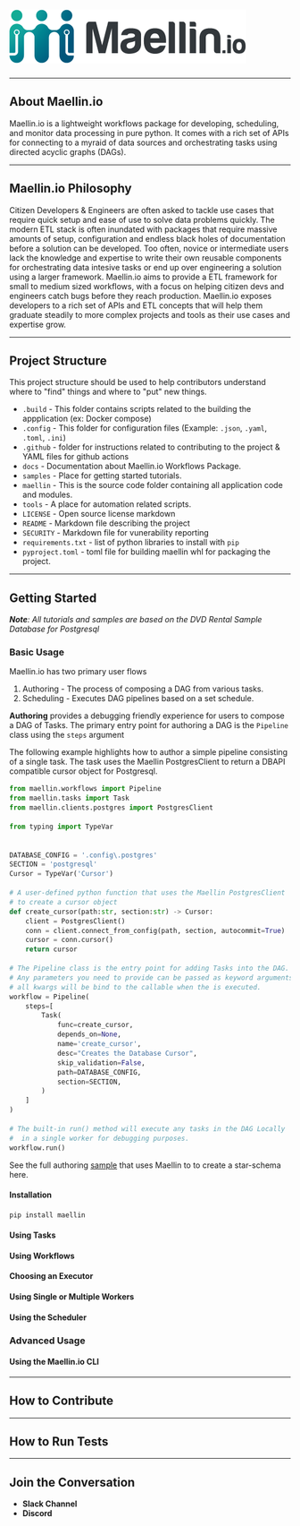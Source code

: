 # ![img](static/img/logos/logo_01.png)

---

## __About Maellin.io__
Maellin.io is a lightweight workflows package for developing, scheduling, and monitor data processing in pure python. It comes with a rich set of APIs for connecting to a myraid of data sources and orchestrating tasks using directed acyclic graphs (DAGs).

---

## __Maellin.io Philosophy__
Citizen Developers & Engineers are often asked to tackle use cases that require quick setup and ease of use to solve data problems quickly. The modern ETL stack is often inundated with packages that require massive amounts of setup, configuration and endless black holes of documentation before a solution can be developed. Too often, novice or intermediate users lack the knowledge and expertise to write their own reusable components for orchestrating data intesive tasks or end up over engineering a solution using a larger framework. Maellin.io aims to provide a ETL framework for small to medium sized workflows, with a focus on helping citizen devs and engineers catch bugs before they reach production. Maellin.io exposes developers to a rich set of APIs and ETL concepts that will help them graduate steadily to more complex projects and tools as their use cases and expertise grow. 

---
## __Project Structure__
This project structure should be used to help contributors understand where to "find" things and where to "put" new things. 
*   `.build` - This folder contains scripts related to the building the appplication (ex: Docker compose)
*   `.config` - This folder for configuration files (Example: `.json`, `.yaml`, `.toml`, `.ini`)
*   `.github` - folder for instructions related to contributing to the project & YAML files for github actions
*   `docs` - Documentation about Maellin.io Workflows Package.
*   `samples` - Place for getting started tutorials.
*   `maellin` - This is the source code folder containing all application code and modules.
*   `tools` - A place for automation related scripts.
*   `LICENSE` - Open source license markdown
*   `README` - Markdown file describing the project
*   `SECURITY` - Markdown file for vunerability reporting
*   `requirements.txt` - list of python libraries to install with `pip`
*   `pyproject.toml` - toml file for building maellin whl for packaging the project. 

---

## __Getting Started__

_**Note**: All tutorials and samples are based on the DVD Rental Sample Database for Postgresql_

### __Basic Usage__
Maellin.io has two primary user flows 
1. Authoring - The process of composing a DAG from various tasks.
2. Scheduling - Executes DAG pipelines based on a set schedule.

__Authoring__ provides a debugging friendly experience for users to compose a DAG of Tasks. The primary entry point for authoring a DAG is the `Pipeline` class using the `steps` argument

The following example highlights how to author a simple pipeline consisting of a single task. The task uses the Maellin PostgresClient to return a DBAPI compatible cursor object for Postgresql.
```python
from maellin.workflows import Pipeline
from maellin.tasks import Task
from maellin.clients.postgres import PostgresClient

from typing import TypeVar


DATABASE_CONFIG = '.config\.postgres'
SECTION = 'postgresql'
Cursor = TypeVar('Cursor')

# A user-defined python function that uses the Maellin PostgresClient
# to create a cursor object
def create_cursor(path:str, section:str) -> Cursor:
    client = PostgresClient()
    conn = client.connect_from_config(path, section, autocommit=True)
    cursor = conn.cursor()
    return cursor

# The Pipeline class is the entry point for adding Tasks into the DAG. 
# Any parameters you need to provide can be passed as keyword arguments to the task
# all kwargs will be bind to the callable when the is executed. 
workflow = Pipeline(
    steps=[
        Task(
            func=create_cursor, 
            depends_on=None, 
            name='create_cursor',
            desc="Creates the Database Cursor",
            skip_validation=False,
            path=DATABASE_CONFIG, 
            section=SECTION, 
        )
    ]
)

# The built-in run() method will execute any tasks in the DAG Locally
#  in a single worker for debugging purposes.
workflow.run()
```
See the full authoring [sample](/samples/00_authoring_workflows.py) that uses Maellin to to create a star-schema here.


#### Installation

```bash
pip install maellin
```
#### Using Tasks
#### Using Workflows
#### Choosing an Executor
#### Using Single or Multiple Workers
#### Using the Scheduler

### __Advanced Usage__
#### Using the Maellin.io CLI

---
## __How to Contribute__

---

## __How to Run Tests__

---

## __Join the Conversation__
- __Slack Channel__
- __Discord__


